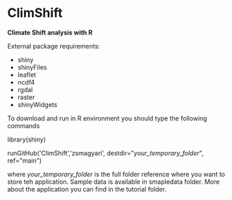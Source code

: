 # ClimShift
**Climate Shift analysis with R**

External package requirements:
- shiny
- shinyFiles
- leaflet
- ncdf4
- rgdal
- raster
- shinyWidgets

To download and run in R environment you should type the following commands

library(shiny)

runGitHub('ClimShift','zsmagyari', destdir="*your_temporary_folder*", ref="main")

where *your_temporary_folder* is the full folder reference where you want to store teh application.
Sample data is available in smapledata folder.
More about the application you can find in the tutorial folder.
